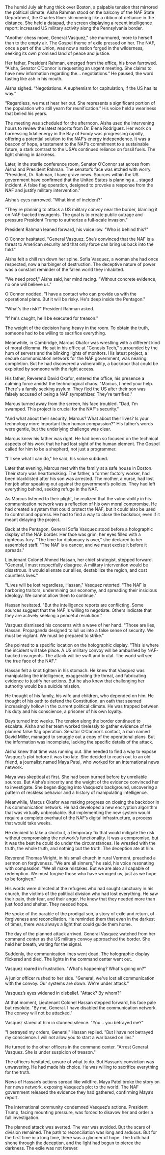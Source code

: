 The humid July air hung thick over Boston, a palpable tension that mirrored the political climate. Aisha Rahman stood on the balcony of the NAF State Department, the Charles River shimmering like a ribbon of defiance in the distance. She held a datapad, the screen displaying a recent intelligence report: increased US military activity along the Pennsylvania border.

"Another chess move, General Vasquez," she murmured, more to herself than to the empty air. The Gospel theme of exile pressed on her. The NAF, once a part of the Union, was now a nation forged in the wilderness, seeking its own promised land of peace and justice.

Her father, President Rahman, emerged from the office, his brow furrowed. “Aisha, Senator O’Connor is requesting an urgent meeting. She claims to have new information regarding the… negotiations.” He paused, the word tasting like ash in his mouth.

Aisha sighed. “Negotiations. A euphemism for capitulation, if the US has its way.”

“Regardless, we must hear her out. She represents a significant portion of the population who still yearn for reunification.” His voice held a weariness that belied his years.

The meeting was scheduled for the afternoon. Aisha used the intervening hours to review the latest reports from Dr. Elena Rodriguez. Her work on harnessing tidal energy in the Bay of Fundy was progressing rapidly, offering a potential solution to the NAF’s energy independence. It was a beacon of hope, a testament to the NAF’s commitment to a sustainable future, a stark contrast to the USA’s continued reliance on fossil fuels. The light shining in darkness.

Later, in the sterile conference room, Senator O’Connor sat across from Aisha and President Rahman. The senator’s face was etched with worry. "President, Dr. Rahman, I have grave news. Sources within the US government have confirmed that the United States is planning a… staged incident. A false flag operation, designed to provoke a response from the NAF and justify military intervention."

Aisha’s eyes narrowed. "What kind of incident?"

"They're planning to attack a US military convoy near the border, blaming it on NAF-backed insurgents. The goal is to create public outrage and pressure President Trump to authorize a full-scale invasion."

President Rahman leaned forward, his voice low. "Who is behind this?"

O'Connor hesitated. "General Vasquez. She’s convinced that the NAF is a threat to American security and that only force can bring us back into the fold."

Aisha felt a chill run down her spine. Sofia Vasquez, a woman she had once respected, now a harbinger of destruction. The deceptive nature of power was a constant reminder of the fallen world they inhabited.

"We need proof," Aisha said, her mind racing. "Without concrete evidence, no one will believe us."

O'Connor nodded. "I have a contact who can provide us with the operational plans. But it will be risky. He's deep inside the Pentagon."

"What's the risk?" President Rahman asked.

"If he's caught, he'll be executed for treason."

The weight of the decision hung heavy in the room. To obtain the truth, someone had to be willing to sacrifice everything.

Meanwhile, in Cambridge, Marcus Okafor was wrestling with a different kind of moral dilemma. He sat in his office at "Genesis Tech," surrounded by the hum of servers and the blinking lights of monitors. His latest project, a secure communication network for the NAF government, was nearing completion. But he had discovered a vulnerability, a backdoor that could be exploited by someone with the right access.

His father, Reverend David Okafor, entered the office, his presence a calming force amidst the technological chaos. "Marcus, I need your help. There's a family seeking asylum. They fled the US after their son was falsely accused of being a NAF sympathizer. They're terrified."

Marcus turned away from the screen, his face troubled. "Dad, I'm swamped. This project is crucial for the NAF's security."

"And what about their security, Marcus? What about their lives? Is your technology more important than human compassion?" His father’s words were gentle, but the underlying challenge was clear.

Marcus knew his father was right. He had been so focused on the technical aspects of his work that he had lost sight of the human element. The Gospel called for him to be a shepherd, not just a programmer.

"I'll see what I can do," he said, his voice subdued.

Later that evening, Marcus met with the family at a safe house in Boston. Their story was heartbreaking. The father, a former factory worker, had been blacklisted after his son was arrested. The mother, a nurse, had lost her job after speaking out against the government’s policies. They had left everything behind, seeking refuge in the NAF.

As Marcus listened to their plight, he realized that the vulnerability in his communication network was a reflection of his own moral compromise. He had created a system that could protect the NAF, but it could also be used to control and oppress. He had to find a way to close the backdoor, even if it meant delaying the project.

Back at the Pentagon, General Sofia Vasquez stood before a holographic display of the NAF border. Her face was grim, her eyes filled with a righteous fury. "The time for diplomacy is over," she declared to her assembled staff. "The NAF is a cancer, and we must excise it before it spreads."

Lieutenant Colonel Ahmed Hassan, her chief strategist, stepped forward. "General, I must respectfully disagree. A military intervention would be disastrous. It would alienate our allies, destabilize the region, and cost countless lives."

"Lives will be lost regardless, Hassan," Vasquez retorted. "The NAF is harboring traitors, undermining our economy, and spreading their insidious ideology. We cannot allow them to continue."

Hassan hesitated. "But the intelligence reports are conflicting. Some sources suggest that the NAF is willing to negotiate. Others indicate that they are actively seeking a peaceful resolution."

Vasquez dismissed his concerns with a wave of her hand. "Those are lies, Hassan. Propaganda designed to lull us into a false sense of security. We must be vigilant. We must be prepared to strike."

She pointed to a specific location on the holographic display. "This is where the incident will take place. A US military convoy will be ambushed by NAF-backed insurgents. The attack will be swift and brutal. The world will see the true face of the NAF."

Hassan felt a knot tighten in his stomach. He knew that Vasquez was manipulating the intelligence, exaggerating the threat, and fabricating evidence to justify her actions. But he also knew that challenging her authority would be a suicide mission.

He thought of his family, his wife and children, who depended on him. He thought of his oath to defend the Constitution, an oath that seemed increasingly hollow in the current political climate. He was trapped between his duty and his conscience, a prisoner of his own loyalty.

Days turned into weeks. The tension along the border continued to escalate. Aisha and her team worked tirelessly to gather evidence of the planned false flag operation. Senator O’Connor’s contact, a man named David Miller, managed to smuggle out a copy of the operational plans. But the information was incomplete, lacking the specific details of the attack.

Aisha knew that time was running out. She needed to find a way to expose Vasquez’s plot before it was too late. She decided to reach out to an old friend, a journalist named Maya Patel, who worked for an international news network.

Maya was skeptical at first. She had been burned before by unreliable sources. But Aisha’s sincerity and the weight of the evidence convinced her to investigate. She began digging into Vasquez’s background, uncovering a pattern of reckless behavior and a history of manipulating intelligence.

Meanwhile, Marcus Okafor was making progress on closing the backdoor in his communication network. He had developed a new encryption algorithm that was virtually unbreakable. But implementing the new system would require a complete overhaul of the NAF’s digital infrastructure, a process that would take weeks.

He decided to take a shortcut, a temporary fix that would mitigate the risk without compromising the network’s functionality. It was a compromise, but it was the best he could do under the circumstances. He wrestled with the truth, the whole truth, and nothing but the truth. The deception ate at him.

Reverend Thomas Wright, in his small church in rural Vermont, preached a sermon on forgiveness. "We are all sinners," he said, his voice resonating with compassion. "We all make mistakes. But we are also all capable of redemption. We must forgive those who have wronged us, just as we hope to be forgiven."

His words were directed at the refugees who had sought sanctuary in his church, the victims of the political division who had lost everything. He saw their pain, their fear, and their anger. He knew that they needed more than just food and shelter. They needed hope.

He spoke of the parable of the prodigal son, a story of exile and return, of forgiveness and reconciliation. He reminded them that even in the darkest of times, there was always a light that could guide them home.

The day of the planned attack arrived. General Vasquez watched from her command center as the US military convoy approached the border. She held her breath, waiting for the signal.

Suddenly, the communication lines went dead. The holographic display flickered and died. The lights in the command center went out.

Vasquez roared in frustration. "What's happening? What's going on?"

A junior officer rushed to her side. "General, we've lost all communication with the convoy. Our systems are down. We're under attack."

Vasquez’s eyes widened in disbelief. "Attack? By whom?"

At that moment, Lieutenant Colonel Hassan stepped forward, his face pale but resolute. "By me, General. I have disabled the communication network. The convoy will not be attacked."

Vasquez stared at him in stunned silence. "You… you betrayed me?"

"I betrayed my orders, General," Hassan replied. "But I have not betrayed my conscience. I will not allow you to start a war based on lies."

He turned to the other officers in the command center. "Arrest General Vasquez. She is under suspicion of treason."

The officers hesitated, unsure of what to do. But Hassan’s conviction was unwavering. He had made his choice. He was willing to sacrifice everything for the truth.

News of Hassan’s actions spread like wildfire. Maya Patel broke the story on her news network, exposing Vasquez’s plot to the world. The NAF government released the evidence they had gathered, confirming Maya’s report.

The international community condemned Vasquez’s actions. President Trump, facing mounting pressure, was forced to disavow her and order a full investigation.

The planned attack was averted. The war was avoided. But the scars of division remained. The path to reconciliation was long and arduous. But for the first time in a long time, there was a glimmer of hope. The truth had shone through the deception, and the light had begun to pierce the darkness. The exile was not forever.